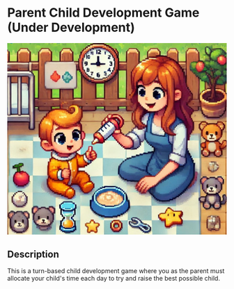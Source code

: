# Parent Child Development Game (Under Development)
![Game image](data/pcdg.jpg)

## Description
This is a turn-based child development game where you as the parent must allocate your child's time each day to try and raise the best possible child.

